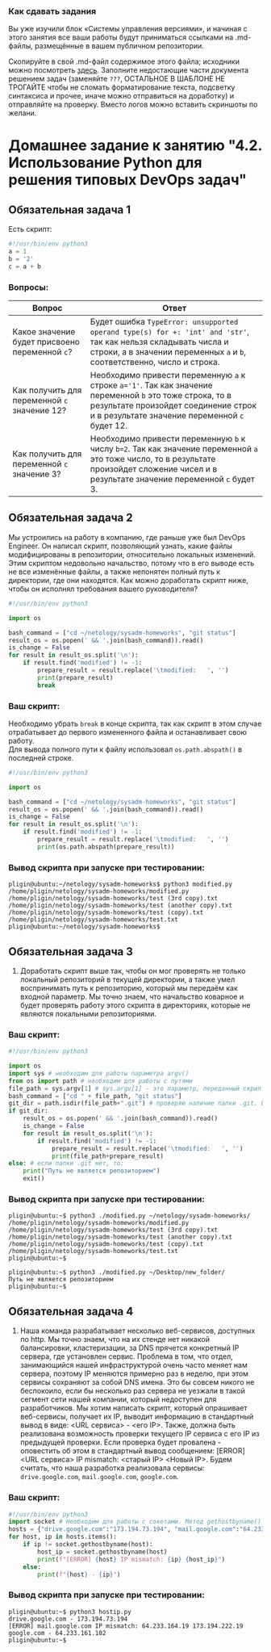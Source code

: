 ### Как сдавать задания

Вы уже изучили блок «Системы управления версиями», и начиная с этого занятия все ваши работы будут приниматься ссылками на .md-файлы, размещённые в вашем публичном репозитории.

Скопируйте в свой .md-файл содержимое этого файла; исходники можно посмотреть [здесь](https://raw.githubusercontent.com/netology-code/sysadm-homeworks/devsys10/04-script-02-py/README.md). Заполните недостающие части документа решением задач (заменяйте `???`, ОСТАЛЬНОЕ В ШАБЛОНЕ НЕ ТРОГАЙТЕ чтобы не сломать форматирование текста, подсветку синтаксиса и прочее, иначе можно отправиться на доработку) и отправляйте на проверку. Вместо логов можно вставить скриншоты по желани.

# Домашнее задание к занятию "4.2. Использование Python для решения типовых DevOps задач"

## Обязательная задача 1

Есть скрипт:
```python
#!/usr/bin/env python3
a = 1
b = '2'
c = a + b
```

### Вопросы:
| Вопрос  | Ответ |
| ------------- | ------------- |
| Какое значение будет присвоено переменной `c`?  | Будет ошибка `TypeError: unsupported operand type(s) for +: 'int' and 'str'`, так как нельзя складывать числа и строки, а в значении переменных `a` и `b`, соответственно, число и строка.   |
| Как получить для переменной `c` значение 12?  | Необходимо привести переменную `a` к строке `a='1'`. Так как значение переменной `b` это тоже строка, то в результате произойдет соединение строк и в результате значение переменной `c` будет 12.   |
| Как получить для переменной `c` значение 3?  | Необходимо привести переменную `b` к числу `b=2`. Так как значение переменной `a` это тоже число, то в результате произойдет сложение чисел и в результате значение переменной `c` будет 3.  |

## Обязательная задача 2
Мы устроились на работу в компанию, где раньше уже был DevOps Engineer. Он написал скрипт, позволяющий узнать, какие файлы модифицированы в репозитории, относительно локальных изменений. Этим скриптом недовольно начальство, потому что в его выводе есть не все изменённые файлы, а также непонятен полный путь к директории, где они находятся. Как можно доработать скрипт ниже, чтобы он исполнял требования вашего руководителя?

```python
#!/usr/bin/env python3

import os

bash_command = ["cd ~/netology/sysadm-homeworks", "git status"]
result_os = os.popen(' && '.join(bash_command)).read()
is_change = False
for result in result_os.split('\n'):
    if result.find('modified') != -1:
        prepare_result = result.replace('\tmodified:   ', '')
        print(prepare_result)
        break
```

### Ваш скрипт:
Необходимо убрать `break` в конце скрипта, так как скрипт в этом случае отрабатывает до первого измененного файла и останавливает свою работу.  
Для вывода полного пути к файлу использовал `os.path.abspath()` в последней строке.
```python
#!/usr/bin/env python3

import os

bash_command = ["cd ~/netology/sysadm-homeworks", "git status"]
result_os = os.popen(' && '.join(bash_command)).read()
is_change = False
for result in result_os.split('\n'):
    if result.find('modified') != -1:
        prepare_result = result.replace('\tmodified:   ', '')
        print(os.path.abspath(prepare_result))
```

### Вывод скрипта при запуске при тестировании:
```
pligin@ubuntu:~/netology/sysadm-homeworks$ python3 modified.py 
/home/pligin/netology/sysadm-homeworks/modified.py
/home/pligin/netology/sysadm-homeworks/test (3rd copy).txt
/home/pligin/netology/sysadm-homeworks/test (another copy).txt
/home/pligin/netology/sysadm-homeworks/test (copy).txt
/home/pligin/netology/sysadm-homeworks/test.txt
pligin@ubuntu:~/netology/sysadm-homeworks$ 

```

## Обязательная задача 3
1. Доработать скрипт выше так, чтобы он мог проверять не только локальный репозиторий в текущей директории, а также умел воспринимать путь к репозиторию, который мы передаём как входной параметр. Мы точно знаем, что начальство коварное и будет проверять работу этого скрипта в директориях, которые не являются локальными репозиториями.

### Ваш скрипт:
```python
#!/usr/bin/env python3

import os
import sys # необходим для работы параметра argv()
from os import path # необходим для работы с путями
file_path = sys.argv[1] # sys.argv[1] - это параметр, переданный скрипту при запуске
bash_command = ["cd " + file_path, "git status"]
git_dir = path.isdir(file_path+".git") # проверяю наличие папки .git. Если есть, тогда:
if git_dir:
    result_os = os.popen(' && '.join(bash_command)).read()
    is_change = False
    for result in result_os.split('\n'):
        if result.find('modified') != -1:
            prepare_result = result.replace('\tmodified:   ', '')
            print(file_path+prepare_result)
else: # если папки .git нет, то:
    print("Путь не является репозиторием")
    exit()
```

### Вывод скрипта при запуске при тестировании:
```
pligin@ubuntu:~$ python3 ./modified.py ~/netology/sysadm-homeworks/
/home/pligin/netology/sysadm-homeworks/modified.py
/home/pligin/netology/sysadm-homeworks/test (3rd copy).txt
/home/pligin/netology/sysadm-homeworks/test (another copy).txt
/home/pligin/netology/sysadm-homeworks/test (copy).txt
/home/pligin/netology/sysadm-homeworks/test.txt
pligin@ubuntu:~$ 
```
```
pligin@ubuntu:~$ python3 ./modified.py ~/Desktop/new_folder/
Путь не является репозиторием
pligin@ubuntu:~$ 
```

## Обязательная задача 4
1. Наша команда разрабатывает несколько веб-сервисов, доступных по http. Мы точно знаем, что на их стенде нет никакой балансировки, кластеризации, за DNS прячется конкретный IP сервера, где установлен сервис. Проблема в том, что отдел, занимающийся нашей инфраструктурой очень часто меняет нам сервера, поэтому IP меняются примерно раз в неделю, при этом сервисы сохраняют за собой DNS имена. Это бы совсем никого не беспокоило, если бы несколько раз сервера не уезжали в такой сегмент сети нашей компании, который недоступен для разработчиков. Мы хотим написать скрипт, который опрашивает веб-сервисы, получает их IP, выводит информацию в стандартный вывод в виде: <URL сервиса> - <его IP>. Также, должна быть реализована возможность проверки текущего IP сервиса c его IP из предыдущей проверки. Если проверка будет провалена - оповестить об этом в стандартный вывод сообщением: [ERROR] <URL сервиса> IP mismatch: <старый IP> <Новый IP>. Будем считать, что наша разработка реализовала сервисы: `drive.google.com`, `mail.google.com`, `google.com`.

### Ваш скрипт:
```python
#!/usr/bin/env python3
import socket # Необходим для работы с сокетами. Метод gethostbyname() преобразует имя хоста в формат адреса IPv4
hosts = {"drive.google.com":"173.194.73.194", "mail.google.com":"64.233.164.19", "google.com":"64.233.161.102"}
for host, ip in hosts.items():
    if ip != socket.gethostbyname(host):
        host_ip = socket.gethostbyname(host)
        print(f"[ERROR] {host} IP mismatch: {ip} {host_ip}")
    else:
        print(f"{host} - {ip}")
```

### Вывод скрипта при запуске при тестировании:
```
pligin@ubuntu:~$ python3 hostip.py 
drive.google.com - 173.194.73.194
[ERROR] mail.google.com IP mismatch: 64.233.164.19 173.194.222.19
google.com - 64.233.161.102
pligin@ubuntu:~$ 
```

